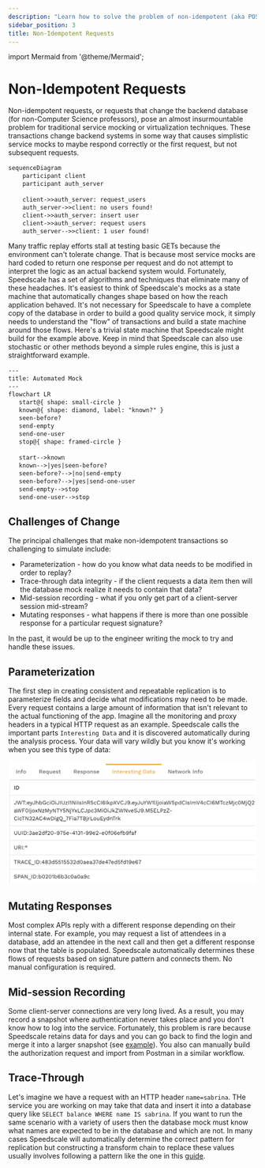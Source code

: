 ```yaml
---
description: "Learn how to solve the problem of non-idempotent (aka POST or update), requests during load testing, regression and environment replication."
sidebar_position: 3
title: Non-Idempotent Requests
---
```


import Mermaid from '@theme/Mermaid';

# Non-Idempotent Requests

Non-idempotent requests, or requests that change the backend database (for non-Computer Science professors), pose an almost insurmountable problem for traditional service mocking or virtualization techniques. These transactions change backend systems in some way that causes simplistic service mocks to maybe respond correctly or the first request, but not subsequent requests.

```mermaid
sequenceDiagram
    participant client
    participant auth_server

    client->>auth_server: request_users
    auth_server->>client: no users found!
    client->>auth_server: insert user
    client->>auth_server: request users
    auth_server-->>client: 1 user found!
```

Many traffic replay efforts stall at testing basic GETs because the environment can't tolerate change. That is because most service mocks are hard coded to return one response per request and do not attempt to interpret the logic as an actual backend system would. Fortunately, Speedscale has a set of algorithms and techniques that eliminate many of these headaches. It's easiest to think of Speedscale's mocks as a state machine that automatically changes shape based on how the reach application behaved. It's not necessary for Speedscale to have a complete copy of the database in order to build a good quality service mock, it simply needs to understand the "flow" of transactions and build a state machine around those flows. Here's a trivial state machine that Speedscale might build for the example above. Keep in mind that Speedscale can also use stochastic or other methods beyond a simple rules engine, this is just a straightforward example.

```mermaid
---
title: Automated Mock
---
flowchart LR
   start@{ shape: small-circle }
   known@{ shape: diamond, label: "known?" }
   seen-before?
   send-empty
   send-one-user
   stop@{ shape: framed-circle }

   start-->known
   known-->|yes|seen-before?
   seen-before?-->|no|send-empty
   seen-before?-->|yes|send-one-user
   send-empty-->stop
   send-one-user-->stop
```

## Challenges of Change

The principal challenges that make non-idempotent transactions so challenging to simulate include:

* Parameterization - how do you know what data needs to be modified in order to replay?
* Trace-through data integrity - if the client requests a data item then will the database mock realize it needs to contain that data?
* Mid-session recording - what if you only get part of a client-server session mid-stream?
* Mutating responses - what happens if there is more than one possible response for a particular request signature?

In the past, it would be up to the engineer writing the mock to try and handle these issues.

## Parameterization

The first step in creating consistent and repeatable replication is to parameterize fields and decide what modifications may need to be made. Every request contains a large amount of information that isn't relevant to the actual functioning of the app. Imagine all the monitoring and proxy headers in a typical HTTP request as an example. Speedscale calls the important parts `Interesting Data` and it is discovered automatically during the analysis process. Your data will vary wildly but you know it's working when you see this type of data:

![interesting-data](./idempotent/interesting-data.png)

## Mutating Responses

Most complex APIs reply with a different response depending on their internal state. For example, you may request a list of attendees in a database, add an attendee in the next call and then get a different response now that the table is populated. Speedscale automatically determines these flows of requests based on signature pattern and connects them. No manual configuration is required.

## Mid-session Recording

Some client-server connections are very long lived. As a result, you may record a snapshot where authentication never takes place and you don't know how to log into the service. Fortunately, this problem is rare because Speedscale retains data for days and you can go back to find the login and merge it into a larger snapshot (see [example](../guides/replay/multi-service-replay.md#merge-snapshots)). You also can manually build the authorization request and import from Postman in a similar workflow.

## Trace-Through

Let's imagine we have a request with an HTTP header `name=sabrina`. THe service you are working on may take that data and insert it into a database query like `SELECT balance WHERE name IS sabrina`. If you want to run the same scenario with a variety of users then the database mock must know what names are expected to be in the database and which are not. In many cases Speedscale will automatically determine the correct pattern for replication but constructing a transform chain to replace these values usually involves following a pattern like the one in this [guide](../transform/smart-replace.md).

